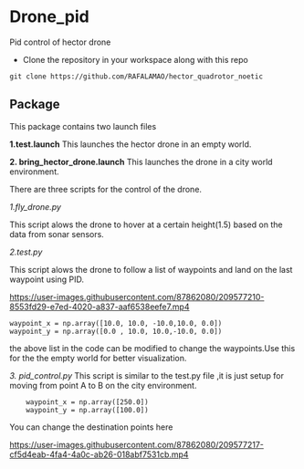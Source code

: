 # Drone_pid
Pid control of hector drone
* Clone the repository in your workspace along with this repo
```
git clone https://github.com/RAFALAMAO/hector_quadrotor_noetic
```

## Package
This package contains two launch files

**1.test.launch**
This launches the hector drone in an empty world.

**2. bring_hector_drone.launch**
This launches the drone in a city world environment.

There are three scripts for the control of the drone.

_1.fly_drone.py_

This script alows the drone to hover at a certain height(1.5) based on the data from sonar sensors.

_2.test.py_

This script alows the drone to follow a list of waypoints and land on the last waypoint using PID.


https://user-images.githubusercontent.com/87862080/209577210-8553fd29-e7ed-4020-a837-aaf6538eefe7.mp4



``` 
waypoint_x = np.array([10.0, 10.0, -10.0,10.0, 0.0])
waypoint_y = np.array([0.0 , 10.0, 10.0,-10.0, 0.0])
``` 
the above list in the code can be modified to change the waypoints.Use this for the the empty world for better visualization.


_3. pid_control.py_
This script is similar to the test.py file ,it is just setup for moving from point A to B on the city environment.
```
    waypoint_x = np.array([250.0])
    waypoint_y = np.array([100.0])
```
You can change the destination points here 


https://user-images.githubusercontent.com/87862080/209577217-cf5d4eab-4fa4-4a0c-ab26-018abf7531cb.mp4


